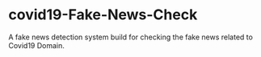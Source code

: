 # covid19-Fake-News-Check
A fake news detection system build for checking the fake news related to Covid19 Domain.
